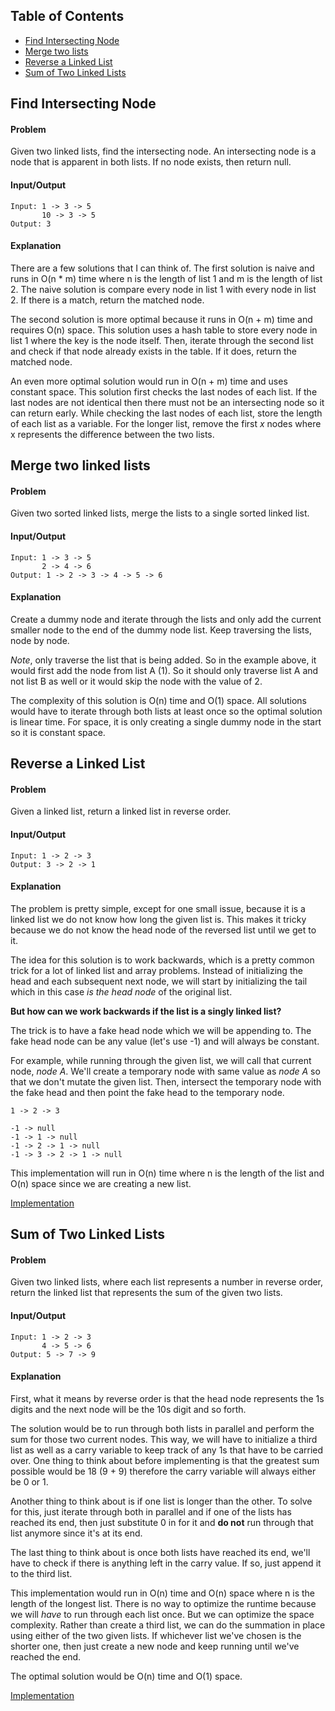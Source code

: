 ## Table of Contents
- [Find Intersecting Node](#find-intersection-node)
- [Merge two lists](#merge-two-lists)
- [Reverse a Linked List](#reverse-a-linked-list)
- [Sum of Two Linked Lists](#sum-of-two-linked-lists)

## Find Intersecting Node
#### Problem
Given two linked lists, find the intersecting node. An intersecting node is a node that is apparent in both lists. If no node exists, then return null.

#### Input/Output
```
Input: 1 -> 3 -> 5
       10 -> 3 -> 5
Output: 3
```

#### Explanation
There are a few solutions that I can think of. The first solution is naive and runs in O(n * m) time where n is the length of list 1 and m is the length of list 2. The naive solution is compare every node in list 1 with every node in list 2. If there is a match, return the matched node.

The second solution is more optimal because it runs in O(n + m) time and requires O(n) space. This solution uses a hash table to store every node in list 1 where the key is the node itself. Then, iterate through the second list and check if that node already exists in the table. If it does, return the matched node.

An even more optimal solution would run in O(n + m) time and uses constant space. This solution first checks the last nodes of each list. If the last nodes are not identical then there must not be an intersecting node so it can return early. While checking the last nodes of each list, store the length of each list as a variable. For the longer list, remove the first *x* nodes where x represents the difference between the two lists.

## Merge two linked lists
#### Problem
Given two sorted linked lists, merge the lists to a single sorted linked list.

#### Input/Output
```
Input: 1 -> 3 -> 5
       2 -> 4 -> 6
Output: 1 -> 2 -> 3 -> 4 -> 5 -> 6
```

#### Explanation
Create a dummy node and iterate through the lists and only add the current smaller node to the end of the dummy node list. Keep traversing the lists, node by node.

*Note*, only traverse the list that is being added. So in the example above, it would first add the node from list A (1). So it should only traverse list A and not list B as well or it would skip the node with the value of 2.

The complexity of this solution is O(n) time and O(1) space. All solutions would have to iterate through both lists at least once so the optimal solution is linear time. For space, it is only creating a single dummy node in the start so it is constant space.

## Reverse a Linked List
#### Problem
Given a linked list, return a linked list in reverse order.

#### Input/Output
```
Input: 1 -> 2 -> 3
Output: 3 -> 2 -> 1
```

#### Explanation
The problem is pretty simple, except for one small issue, because it is a linked list we do not know how long the given list is. This makes it tricky because we do not know the head node of the reversed list until we get to it.

The idea for this solution is to work backwards, which is a pretty common trick for a lot of linked list and array problems. Instead of initializing the head and each subsequent next node, we will start by initializing the tail which in this case *is the head node* of the original list.

__But how can we work backwards if the list is a singly linked list?__

The trick is to have a fake head node which we will be appending to. The fake head node can be any value (let's use -1) and will always be constant.

For example, while running through the given list, we will call that current node, *node A*. We'll create a temporary node with same value as *node A* so that we don't mutate the given list. Then, intersect the temporary node with the fake head and then point the fake head to the temporary node.

```
1 -> 2 -> 3

-1 -> null
-1 -> 1 -> null
-1 -> 2 -> 1 -> null
-1 -> 3 -> 2 -> 1 -> null
```

This implementation will run in O(n) time where n is the length of the list and O(n) space since we are creating a new list.

[Implementation](https://github.com/vinnyoodles/algorithms/blob/master/src/linkedlist/reverseList.js)

## Sum of Two Linked Lists

#### Problem
Given two linked lists, where each list represents a number in reverse order, return the linked list that represents the sum of the given two lists.

#### Input/Output
```
Input: 1 -> 2 -> 3
       4 -> 5 -> 6
Output: 5 -> 7 -> 9
```
#### Explanation

First, what it means by reverse order is that the head node represents the 1s digits and the next node will be the 10s digit and so forth.

The solution would be to run through both lists in parallel and perform the sum for those two current nodes. This way, we will have to initialize a third list as well as a carry variable to keep track of any 1s that have to be carried over. One thing to think about before implementing is that the greatest sum possible would be 18 (9 + 9) therefore the carry variable will always either be 0 or 1.

Another thing to think about is if one list is longer than the other. To solve for this, just iterate through both in parallel and if one of the lists has reached its end, then just substitute 0 in for it and __do not__ run through that list anymore since it's at its end.

The last thing to think about is once both lists have reached its end, we'll have to check if there is anything left in the carry value. If so, just append it to the third list.

This implementation would run in O(n) time and O(n) space where n is the length of the longest list. There is no way to optimize the runtime because we will *have* to run through each list once. But we can optimize the space complexity. Rather than create a third list, we can do the summation in place using either of the two given lists. If whichever list we've chosen is the shorter one, then just create a new node and keep running until we've reached the end.

The optimal solution would be O(n) time and O(1) space.

[Implementation](https://github.com/vinnyoodles/algorithms/blob/master/src/linkedlist/sumLists.js)
